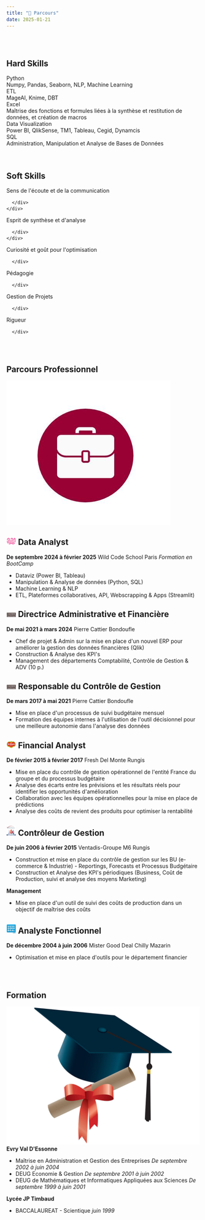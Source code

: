 ```yaml
---
title: "💼 Parcours"
date: 2025-01-21
---
```

<link rel="stylesheet" href="{{ '/assets/css/styles.css' | relative_url }}">


<br>
<br>

## **Hard Skills**


<div class="skills-container">
  <div class="empty-block"></div> 
  <div class="skill">
    <div class="skill-content"> 
      <div class="skill-name">Python</div>
      <div class="progress-bar-container">
        <div class="progress-bar" style="width: 85%;"></div>
      </div>
      <div class="skill-details">
        Numpy, Pandas, Seaborn, NLP, Machine Learning
      </div>
    </div>
  </div>
  <div class="skill">
  <div class="skill-content"> 
    <div class="skill-name">ETL</div>
    <div class="progress-bar-container">
      <div class="progress-bar" style="width: 25%;"></div>
    </div>
    <div class="skill-details">
      MageAI, Knime, DBT
    </div>
  </div>
  </div>
  <div class="skill">
    <div class="skill-content"> 
      <div class="skill-name">Excel</div>
      <div class="progress-bar-container">
        <div class="progress-bar" style="width: 90%;"></div>
      </div>
      <div class="skill-details">
        Maîtrise des fonctions et formules liées à la synthèse et restitution de données, et création de macros
      </div>
    </div>
  </div>
  </div>
  <div class="skills-container">
  <div class="empty-block"></div>
  <div class="skill">
    <div class="skill-content"> 
     <div class="skill-name">Data Visualization</div>
     <div class="progress-bar-container">
       <div class="progress-bar" style="width: 75%;"></div>
     </div>
     <div class="skill-details">
       Power BI, QlikSense, TM1, Tableau, Cegid, Dynamcis
     </div>
   </div>
     </div>
    <div class="skill">
      <div class="skill-content"> 
    <div class="skill-name">SQL</div>
    <div class="progress-bar-container">
      <div class="progress-bar" style="width: 80%;"></div>
    </div>
    <div class="skill-details">
      Administration, Manipulation et Analyse de Bases de Données
    </div>
  </div>
   
</div>
 </div>
<br>
<br>

## **Soft Skills**


<div class="skills-container">  
  <div class="empty-block"></div> 
  <div class="skill">
    <div class="skill-content"> <div class="skill-name">Sens de l'écoute et de la communication</div>
      <div class="progress-bar-container">
        <div class="progress-bar" style="width: 90%;"></div>
      </div>
      <div class="skill-details">
        
      </div>
    </div>
  </div>
  <div class="skill">
    <div class="skill-name">Esprit de synthèse et d'analyse</div>
    <div class="progress-bar-container">
      <div class="progress-bar" style="width: 90%;"></div>
    </div>
    <div class="skill-details">
        
      </div>
    </div>
  <div class="skill">
     <div class="skill-name">Curiosité et goût pour l'optimisation</div>
     <div class="progress-bar-container">
       <div class="progress-bar" style="width: 95%;"></div>
     </div>
    <div class="skill-details">
        
      </div>
  </div>
 
  </div>
  <div class="skills-container">  
  <div class="empty-block"></div> 
  <div class="skill">
     <div class="skill-name">Pédagogie</div>
     <div class="progress-bar-container">
       <div class="progress-bar" style="width: 75%;"></div>
     </div>
    <div class="skill-details">
        
      </div>
   </div>
   <div class="skill">
      <div class="skill-name">Gestion de Projets</div>
      <div class="progress-bar-container">
        <div class="progress-bar" style="width: 50%;"></div>
      </div>
     <div class="skill-details">
        
      </div>
   </div>
  <div class="skill">
       <div class="skill-name">Rigueur</div>
       <div class="progress-bar-container">
         <div class="progress-bar" style="width: 90%;"></div>
       </div>
    <div class="skill-details">
        
      </div>
   </div>
   
  <div class="empty-block"></div> 
</div>

<br>
<br>

## **Parcours Professionnel**


<div class="container">
  <div class="image-container">
    <img src="images/work.jpg" alt="Your Image">
  </div>
  <div class="text-container">
      <h2><img src="images/wcs.png" alt="Your Image" width = "5%"> Data Analyst </h2>
      <strong>De septembre 2024 à février 2025</strong> Wild Code School Paris
      <em>Formation en BootCamp</em>
      <ul>
      <li>Dataviz (Power BI, Tableau)</li>
      <li>Manipulation & Analyse de données (Python, SQL)</li>
      <li>Machine Learning & NLP</li>
      <li>ETL, Plateformes collaboratives, API, Webscrapping & Apps (Streamlit)</li>
      </ul>
      <h2><img src="images/pc.png" alt="Your Image" width = "5%"> Directrice Administrative et Financière </h2> 
      <strong>De mai 2021 à mars 2024</strong> Pierre Cattier Bondoufle
      <ul>
      <li>Chef de projet & Admin sur la mise en place d'un nouvel ERP pour améliorer
      la gestion des données financières (Qlik)</li>
      <li>Construction & Analyse des KPI's</li>
      <li>Management des départements Comptabilité, Contrôle de Gestion & ADV (10
      p.)</li>
      </ul>
      <h2><img src="images/pc.png" alt="Your Image" width = "5%"> Responsable du Contrôle de Gestion </h2> 
      <strong>De mars 2017 à mai 2021</strong> Pierre Cattier Bondoufle
      <ul>
      <li>Mise en place d'un processus de suivi budgétaire mensuel</li>
      <li>Formation des équipes internes à l'utilisation de l'outil décisionnel pour une
      meilleure autonomie dans l'analyse des données</li>
      </ul>
      <h2><img src="images/dm.png" alt="Your Image" width = "5%"> Financial Analyst </h2> 
      <strong>De février 2015 à février 2017</strong> Fresh Del Monte Rungis
      <ul>
      <li>Mise en place du contrôle de gestion opérationnel de l'entité France du
      groupe et du processus budgétaire</li>
      <li>Analyse des écarts entre les prévisions et les résultats réels pour identifier les
      opportunités d'amélioration</li>
      <li>Collaboration avec les équipes opérationnelles pour la mise en place de
      prédictions</li>
      <li>Analyse des coûts de revient des produits pour optimiser la rentabilité</li>
      </ul>
      <h2><img src="images/m6.png" alt="Your Image" width = "5%"> Contrôleur de Gestion</h2> 
      <strong>De juin 2006 à février 2015</strong> Ventadis-Groupe M6 Rungis
      <ul>
      <li>Construction et mise en place du contrôle de gestion sur les BU (e-commerce
      & Industrie) - Reportings, Forecasts et Processus Budgétaire</li>
      <li>Construction et Analyse des KPI's périodiques (Business, Coût de Production,
      suivi et analyse des moyens Marketing)</li>
      </ul>
      <strong>Management</strong>
      <ul>
      <li>Mise en place d'un outil de suivi des coûts de production dans un objectif de
      maîtrise des coûts</li>
      </ul>
      <h2><img src="images/mgd.png" alt="Your Image" width = "5%"> Analyste Fonctionnel</h2>
      <strong>De décembre 2004 à juin 2006</strong> Mister Good Deal Chilly Mazarin
      <ul>
      <li>Optimisation et mise en place d'outils pour le département financier</li>
      </ul>
  </div>
</div>

<br>
<br>

## **Formation**


<div class="container">
  <div class="image-container">
    <img src="images/diplome.jpg" alt="Your Image">
  </div>
  <div class="text-container">
      <strong>Evry Val D'Essonne</strong>
      <ul>
      <li>Maîtrise en Administration et Gestion des Entreprises <em>De septembre 2002 à juin 2004</em></li>
      <li>DEUG Economie & Gestion <em>De septembre 2001 à juin 2002</em></li>
      <li>DEUG de Mathématiques et Informatiques Appliquées aux Sciences <em>De septembre 1999 à juin 2001</em></li>
      </ul>
      <strong>Lycée JP Timbaud</strong>
      <ul>
      <li>BACCALAUREAT - Scientique <em>juin 1999</em></li>
      </ul>
